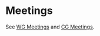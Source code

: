 # Meetings

See [WG Meetings](https://github.com/w3c/miniapp/blob/gh-pages/Meetings/WG.md) and [CG Meetings](https://github.com/w3c/miniapp/blob/gh-pages/Meetings/CG.md).